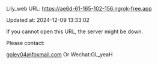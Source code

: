 Lily_web URL: https://ae6d-61-165-102-156.ngrok-free.app

Updated at: 2024-12-09 13:33:02

If you cannot open this URL, the server might be down.

Please contact: 

goley04@foxmail.com Or Wechat:GL_yeaH
